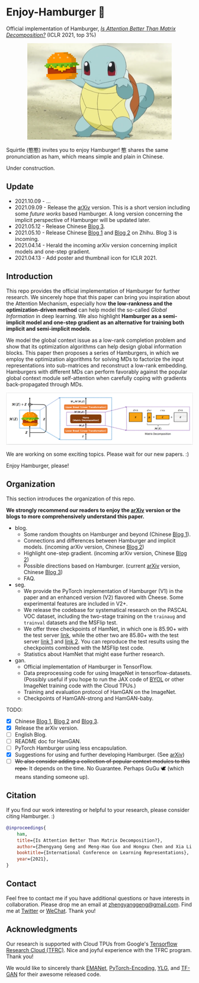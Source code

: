 # Enjoy-Hamburger 🍔

Official implementation of Hamburger, *[Is Attention Better Than Matrix Decomposition?](https://openreview.net/forum?id=1FvkSpWosOl)* (ICLR 2021, top 3%)

<div align=center><img src="pre/Ham_icon.png" width="390" height="260" /></div>

Squirtle (憨憨) invites you to enjoy Hamburger! 憨 shares the same pronunciation as ham, which means simple and plain in Chinese.

Under construction.

## Update

- 2021.10.09 - ...
- 2021.09.09 - Release the [arXiv](https://arxiv.org/abs/2109.04553) version. This is a short version including some *future works* based Hamburger. A long version concerning the implicit perspective of Hamburger will be updated later.
- 2021.05.12 - Release Chinese [Blog 3](https://zhuanlan.zhihu.com/p/370410446).
- 2021.05.10 - Release Chinese [Blog 1](https://zhuanlan.zhihu.com/p/369769485) and [Blog 2](https://zhuanlan.zhihu.com/p/369855045) on Zhihu. Blog 3 is incoming.
- 2021.04.14 - Herald the incoming arXiv version concerning implicit models and one-step gradient.
- 2021.04.13 - Add poster and thumbnail icon for ICLR 2021.

## Introduction

This repo provides the official implementation of Hamburger for further research. We sincerely hope that this paper can bring you inspiration about the Attention Mechanism, especially how **the low-rankness and the optimization-driven method** can help model the so-called *Global Information* in deep learning. We also highlight **Hamburger as a semi-implicit model and one-step gradient as an alternative for training both implicit and semi-implicit models**.

We model the global context issue as a low-rank completion problem and show that its optimization algorithms can help design global information blocks. This paper then proposes a series of Hamburgers, in which we employ the optimization algorithms for solving MDs to factorize the input representations into sub-matrices and reconstruct a low-rank embedding. Hamburgers with different MDs can perform favorably against the popular global context module self-attention when carefully coping with gradients back-propagated through MDs.

![contents](assets/Hamburger.jpg)

We are working on some exciting topics. Please wait for our new papers. :)

Enjoy Hamburger, please!

## Organization

This section introduces the organization of this repo.

**We strongly recommend our readers to enjoy the [arXiv](https://arxiv.org/abs/2109.04553) version or the blogs to more comprehensively understand this paper.**

- blog.
  - Some random thoughts on Hamburger and beyond (Chinese [Blog 1](https://zhuanlan.zhihu.com/p/369769485)).
  - Connections and differences between Hamburger and implicit models. (incoming arXiv version, Chinese [Blog 2](https://zhuanlan.zhihu.com/p/369855045))
  - Highlight one-step gradient. (incoming arXiv version, Chinese [Blog 2](https://zhuanlan.zhihu.com/p/369855045))
  - Possible directions based on Hamburger. (current [arXiv](https://arxiv.org/abs/2109.04553) version, Chinese [Blog 3](https://zhuanlan.zhihu.com/p/370410446))
  - FAQ.
- seg.
  - We provide the PyTorch implementation of Hamburger (V1) in the paper and an enhanced version (V2) flavored with Cheese. Some experimental features are included in V2+.
  - We release the codebase for systematical research on the PASCAL VOC dataset, including the two-stage training on the `trainaug` and `trainval` datasets and the MSFlip test.
  - We offer three checkpoints of HamNet, in which one is 85.90+ with the test server [link](http://host.robots.ox.ac.uk:8080/anonymous/NEHYHH.html), while the other two are 85.80+ with the test server [link 1](http://host.robots.ox.ac.uk:8080/anonymous/HEBCIV.html) and [link 2](http://host.robots.ox.ac.uk:8080/anonymous/3VNCPH.html). You can reproduce the test results using the checkpoints combined with the MSFlip test code.
  - Statistics about HamNet that might ease further research.
- gan.
  - Official implementation of Hamburger in TensorFlow.
  - Data preprocessing code for using ImageNet in tensorflow-datasets. (Possibly useful if you hope to run the JAX code of [BYOL](https://github.com/deepmind/deepmind-research/tree/master/byol) or other ImageNet training code with the Cloud TPUs.)
  - Training and evaluation protocol of HamGAN on the ImageNet.
  - Checkpoints of HamGAN-strong and HamGAN-baby.

TODO:

- [x] Chinese [Blog 1](https://zhuanlan.zhihu.com/p/369769485), [Blog 2](https://zhuanlan.zhihu.com/p/369855045) and [Blog 3](https://zhuanlan.zhihu.com/p/370410446).
- [x] Release the arXiv version.
- [ ] English Blog.
- [ ] README doc for HamGAN.
- [ ] PyTorch Hamburger using less encapsulation.
- [x] Suggestions for using and further developing Hamburger. (See [arXiv](https://arxiv.org/abs/2109.04553))
- [ ] ~~We also consider adding a collection of popular context modules to this repo.~~ It depends on the time. No Guarantee. Perhaps GuGu 🕊️ (which means standing someone up).

## Citation

If you find our work interesting or helpful to your research, please consider citing Hamburger. :)

```bib
@inproceedings{
    ham,
    title={Is Attention Better Than Matrix Decomposition?},
    author={Zhengyang Geng and Meng-Hao Guo and Hongxu Chen and Xia Li and Ke Wei and Zhouchen Lin},
    booktitle={International Conference on Learning Representations},
    year={2021},
}
```

## Contact

Feel free to contact me if you have additional questions or have interests in collaboration. Please drop me an email at zhengyanggeng@gmail.com. Find me at [Twitter](https://twitter.com/ZhengyangGeng) or [WeChat](assets/WeChat.jpg). Thank you!

## Acknowledgments

Our research is supported with Cloud TPUs from Google's [Tensorflow Research Cloud (TFRC)](https://www.tensorflow.org/tfrc). Nice and joyful experience with the TFRC program. Thank you!

We would like to sincerely thank [EMANet](https://github.com/XiaLiPKU/EMANet), [PyTorch-Encoding](https://github.com/zhanghang1989/PyTorch-Encoding), [YLG](https://github.com/giannisdaras/ylg/tree/train), and [TF-GAN](https://github.com/tensorflow/gan) for their awesome released code.
